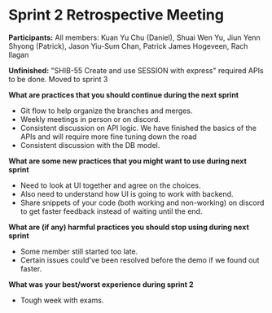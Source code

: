 # Sprint 2 Retrospective Meeting

**Participants:** All members: Kuan Yu Chu (Daniel), Shuai Wen Yu, Jiun Yenn Shyong (Patrick), Jason Yiu-Sum Chan, Patrick James Hogeveen, Rach Ilagan 

**Unfinished:** "SHIB-55 Create and use SESSION with express" required APIs to be done. Moved to sprint 3

**What are practices that you should continue during the next sprint**
- Git flow to help organize the branches and merges.
- Weekly meetings in person or on discord.
- Consistent discussion on API logic. We have finished the basics of the APIs and will require more fine tuning down the road
- Consistent discussion with the DB model. 

**What are some new practices that you might want to use during next sprint** 
- Need to look at UI together and agree on the choices.
- Also need to understand how UI is going to work with backend.
- Share snippets of your code (both working and non-working) on discord to get faster feedback instead of waiting until the end.

**What are (if any) harmful practices you should stop using during next sprint**
- Some member still started too late. 
- Certain issues could've been resolved before the demo if we found out faster.

**What was your best/worst experience during sprint 2**
- Tough week with exams.



